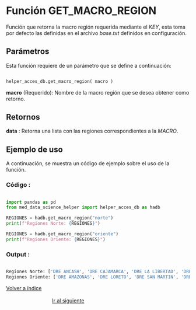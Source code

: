 Función **GET_MACRO_REGION**
==============================
<p1>Función que retorna la macro región requerida mediante el *KEY*, esta toma por defecto las definidas en el archivo *base.txt* definidos en configuración.</p1>

**<h2>Parámetros</h2>**
<p>Esta función requiere de un parámetro que se define a continuación:</p>

```Python

helper_acces_db.get_macro_region( macro )

```
<p1><strong>macro</strong> (Requerido): Nombre de la macro región que se desea obtener como retorno.</p1>


**<h2>Retornos</h2>**

<p1><strong>data</strong> : Retorna una lista con las regiones correspondientes a la *MACRO*.</p1>
<p1> </p1>


**<h2>Ejemplo de uso</h2>**
<p1> A continuación, se muestra un código de ejemplo sobre el uso de la función.</p1>


**<h3>Código :</h3>**
```Python

import pandas as pd
from med_data_science_helper import helper_acces_db as hadb

REGIONES = hadb.get_macro_region("norte")
print(f"Regiones Norte: {REGIONES}")

REGIONES = hadb.get_macro_region("oriente")
print(f"Regiones Oriente: {REGIONES}")

```


**<h3>Output :</h3>**

```Python

Regiones Norte: ['DRE ANCASH', 'DRE CAJAMARCA', 'DRE LA LIBERTAD', 'DRE LAMBAYEQUE', 'DRE PIURA', 'DRE TUMBES']
Regiones Oriente: ['DRE AMAZONAS', 'DRE LORETO', 'DRE SAN MARTIN', 'DRE UCAYALI']

```



[Volver a índice](../../docsPrincipal.md ) $~~~~~~~~~~~~~~~~~~~~~~~~~~~~~~~~~~~~~~~~~~~~~~~~~~~~~~~~~~~~~~~~~~~~~~~~~~~~~~~~~~~~~~~~~~~~~~~~~~~~~~~~~~~~~~~~~~~~~~~~~~~~~~~~~~~~~~~~~~~~~~~~~~~~~~~~~~~~~~~$ [Ir al siguiente](../helperaccesdb/HELPER_ACCES_DB_get_macro_regiones.md)

